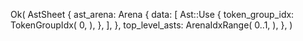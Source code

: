 Ok(
    AstSheet {
        ast_arena: Arena {
            data: [
                Ast::Use {
                    token_group_idx: TokenGroupIdx(
                        0,
                    ),
                },
            ],
        },
        top_level_asts: ArenaIdxRange(
            0..1,
        ),
    },
)